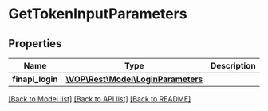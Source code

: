 # GetTokenInputParameters

## Properties
Name | Type | Description | Notes
------------ | ------------- | ------------- | -------------
**finapi_login** | [**\VOP\Rest\Model\LoginParameters**](LoginParameters.md) |  | [optional] 

[[Back to Model list]](../../README.md#documentation-for-models) [[Back to API list]](../../README.md#documentation-for-api-endpoints) [[Back to README]](../../README.md)

